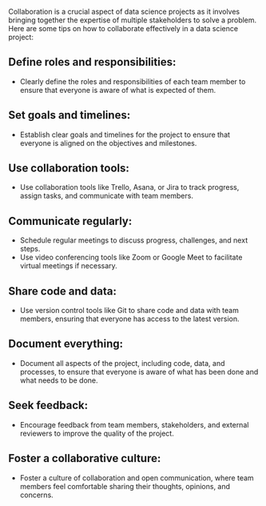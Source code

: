Collaboration is a crucial aspect of data science projects as it involves bringing together the expertise of multiple stakeholders to solve a problem. Here are some tips on how to collaborate effectively in a data science project:

## Define roles and responsibilities: 
- Clearly define the roles and responsibilities of each team member to ensure that everyone is aware of what is expected of them.

## Set goals and timelines:
- Establish clear goals and timelines for the project to ensure that everyone is aligned on the objectives and milestones.

## Use collaboration tools: 
- Use collaboration tools like Trello, Asana, or Jira to track progress, assign tasks, and communicate with team members.

## Communicate regularly: 
- Schedule regular meetings to discuss progress, challenges, and next steps. 
- Use video conferencing tools like Zoom or Google Meet to facilitate virtual meetings if necessary.

## Share code and data: 
- Use version control tools like Git to share code and data with team members, ensuring that everyone has access to the latest version.

## Document everything:
- Document all aspects of the project, including code, data, and processes, to ensure that everyone is aware of what has been done and what needs to be done.

## Seek feedback: 
- Encourage feedback from team members, stakeholders, and external reviewers to improve the quality of the project.

## Foster a collaborative culture:
- Foster a culture of collaboration and open communication, where team members feel comfortable sharing their thoughts, opinions, and concerns.

